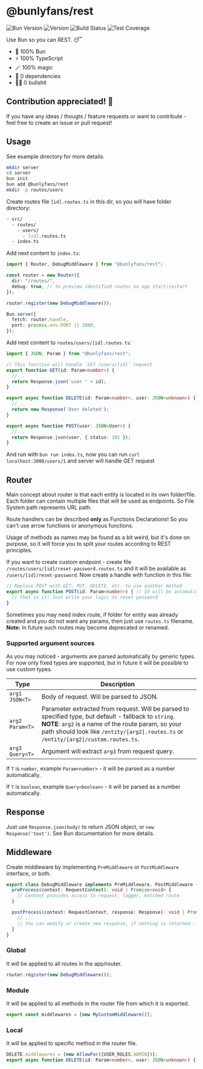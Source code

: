 # @bunlyfans/rest

![Bun Version](https://img.shields.io/badge/bun-v1.0.0-blue)
![Version](https://img.shields.io/npm/v/@bunlyfans/rest.svg)
![Build Status](https://img.shields.io/badge/build-passed-success)
![Test Coverage](https://img.shields.io/badge/coverage-60-orange)

Use Bun so you can REST. 😴

- 🐰 100% Bun
- ⚡️ 100% TypeScript
- 🪄 100% magic
- 🛫 0 dependencies
- 💩🚫 0 bullshit

## Contribution appreciated! 🙏

If you have any ideas / thougts / feature requests or want to contribute - feel free to create an issue or pull request!

## Usage

See example directory for more details.

```bash
mkdir server
cd server
bun init
bun add @bunlyfans/rest
mkdir -p routes/users
```

Create routes file `[id].routes.ts` in this dir, so you will have folder directory:

```sh
- src/
  - routes/
    - users/
      - [id].routes.ts
  - index.ts
```

Add next content to `index.ts`:

```ts
import { Router, DebugMiddleware } from "@bunlyfans/rest";

const router = new Router({
  dir: "/routes/",
  debug: true, // to preview identified routes on app start/restart
});

router.register(new DebugMiddleware());

Bun.serve({
  fetch: router.handle,
  port: process.env.PORT || 3000,
});
```

Add next content to `routes/users/[id].routes.ts`:

```ts
import { JSON, Param } from "@bunlyfans/rest";

// This function will handle `GET /users/[id]` request
export function GET(id: Param<number>) { 
  // ..
  return Response.json('user ' + id);
}

export async function DELETE(id: Param<number>, user: JSON<unknown>) {
  // ..
  return new Response('User deleted');
}

export async function POST(user: JSON<User>) {
  // ..
  return Response.json(user, { status: 201 });
}
```

And run with `bun run index.ts`, now you can run `curl localhost:3000/users/1` and server will handle GET request

## Router

Main concept about router is that each entity is located in its own folder/file. Each folder can contain multiple files that will be used as endpoints. So File System path represents URL path.

Route handlers can be described **only** as Functions Declarations! So you can't use arrow functions or anonymous functions.

Usage of methods as names may be found as a bit weird, but it's done on purpose, so it will force you to split your routes according to REST principles.

If you want to create custom endpoint - create file `/routes/users/[id]/reset-password.routes.ts` and it will be available as `/users/[id]/reset-password`. Now create a handle with function in this file:

```ts
// Replace POST with GET, PUT, DELETE, etc. to use another method
export async function POST(id: Param<number>) { // Id will be automatically parsed
  // That is it! Just write your logic to reset password
}
```

Sometimes you may need index route, if folder for entity was already created and you do not want any params, then just use `routes.ts` filename.
**Note:** In future such routes may become deprecated or renamed.

### Supported argument sources

As you may noticed - arguments are parsed automatically by generic types. For now only fixed types are supported, but in future it will be possible to use custom types.

| Type | Description |
| --- | --- |
| `arg1 JSON<T>` | Body of request. Will be parsed to JSON. |
| `arg2 Param<T>` | Parameter extracted from request. Will be parsed to specified type, but default - fallback to `string`. **NOTE**: `arg2` is a name of the route param, so your path should look like `/entity/[arg2].routes.ts` or `/entity/[arg2]/custom.routes.ts`. |
| `arg3 Query<T>` | Argument will extract `arg3` from request query. |

If `T` is `number`, example `Param<number>` - it will be parsed as a number automatically.

If `T` is `boolean`, example `Query<boolean>` - it will be parsed as a number automatically.

## Response

Just use `Response.json(body)` to return JSON object, or `new Response('text')`. See Bun documentation for more details.

## Middleware

Create middleware by implementing `PreMiddleware` or `PostMiddleware` interface, or both.

```ts
export class DebugMiddleware implements PreMiddleware, PostMiddleware {
  preProcess(context: RequestContext): void | Promise<void> {
    // Context provides access to request, logger, matched route
  }

  postProcess(context: RequestContext, response: Response): void | Promise<void> | Response | Promise<Response> {
    // ...
    // You can modify or create new response, if nothing is returned - default response will be used
  }
}
```

### Global

It will be applied to all routes in the app/router.

```ts
router.register(new DebugMiddleware());
```

### Module

It will be applied to all methods in the router file from which it is exported.

```ts
export const middlewares = [new MyCustomMiddleware()];
```

### Local

It will be applied to specific method in the router file.

```ts
DELETE.middlewares = [new AllowFor([USER_ROLES.ADMIN])];
export async function DELETE(id: Param<number>, user: JSON<unknown>) {
```
